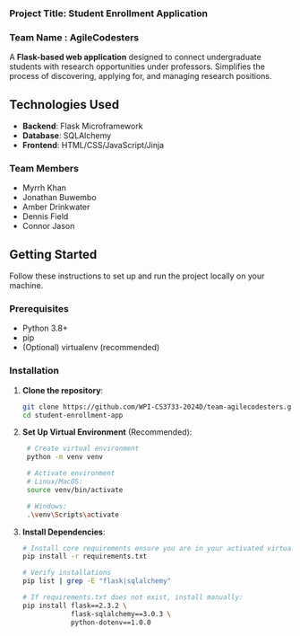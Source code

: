 ### Project Title: Student Enrollment Application

### Team Name : AgileCodesters

A **Flask-based web application** designed to connect undergraduate students with research opportunities under professors. Simplifies the process of discovering, applying for, and managing research positions.

## Technologies Used

- **Backend**: Flask Microframework
- **Database**: SQLAlchemy
- **Frontend**: HTML/CSS/JavaScript/Jinja

### Team Members

- Myrrh Khan
- Jonathan Buwembo
- Amber Drinkwater
- Dennis Field
- Connor Jason

## Getting Started

Follow these instructions to set up and run the project locally on your machine.

### Prerequisites

- Python 3.8+
- pip
- (Optional) virtualenv (recommended)

### Installation

1. **Clone the repository**:

    ```bash
    git clone https://github.com/WPI-CS3733-2024D/team-agilecodesters.git
    cd student-enrollment-app

    ```

2. **Set Up Virtual Environment** (Recommended):

    ```bash
     # Create virtual environment
     python -m venv venv

     # Activate environment
     # Linux/MacOS:
     source venv/bin/activate

     # Windows:
     .\venv\Scripts\activate

    ```

3. **Install Dependencies**:

    ```bash
    # Install core requirements ensure you are in your activated virtual environment
    pip install -r requirements.txt

    # Verify installations
    pip list | grep -E "flask|sqlalchemy"

    # If requirements.txt does not exist, install manually:
    pip install flask==2.3.2 \
                flask-sqlalchemy==3.0.3 \
                python-dotenv==1.0.0
    ```
